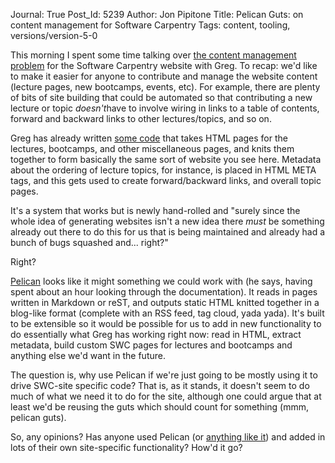 Journal: True
Post_Id: 5239
Author: Jon Pipitone
Title: Pelican Guts: on content management for Software Carpentry
Tags: content, tooling, versions/version-5-0


<p>This morning I spent some time talking over <a title="Rebuliding Redux" href="|filename|2012-10-12-rebuilding-redux.md">the content management problem</a> for the Software Carpentry website with Greg. To recap: we'd like to make it easier for anyone to contribute and manage the website content (lecture pages, new bootcamps, events, etc). For example, there are plenty of bits of site building that could be automated so that contributing a new lecture or topic <em>doesn't</em>have to involve wiring in links to a table of contents, forward and backward links to other lectures/topics, and so on.</p>

<p>Greg has already written <a href="http://svn.software-carpentry.org/swc/5.0/website/">some code</a> that takes HTML pages for the lectures, bootcamps, and other miscellaneous pages, and knits them together to form basically the same sort of website you see here.   Metadata about the ordering of lecture topics, for instance, is placed in HTML META tags, and this gets used to create forward/backward links, and overall topic pages.</p>

<p>It's a system that works but is newly hand-rolled and "surely since the whole idea of generating websites isn't a new idea there <em>must </em>be something already out there to do this for us that is being maintained and already had a bunch of bugs squashed and... right?"</p>

<p>Right?</p>

<p><a href="http://docs.getpelican.com/en/3.0/">Pelican</a> looks like it might something we could work with (he says, having spent about an hour looking through the documentation). It reads in pages written in Markdown or reST, and outputs static HTML knitted together in a blog-like format (complete with an RSS feed, tag cloud, yada yada).  It's built to be extensible so it would be possible for us to add in new functionality to do essentially what Greg has working right now: read in HTML, extract metadata, build custom SWC pages for lectures and bootcamps and anything else we'd want in the future.</p>

<p>The question is, why use Pelican if we're just going to be mostly using it to drive SWC-site specific code?  That is, as it stands, it doesn't seem to do much of what we need it to do for the site, although one could argue that at least we'd be reusing the guts which should count for something (mmm, pelican guts).</p>

<p>So, any opinions? Has anyone used Pelican (or <a href="http://wiki.python.org/moin/Templating">anything like it</a>) and added in lots of their own site-specific functionality?  How'd it go?</p>

